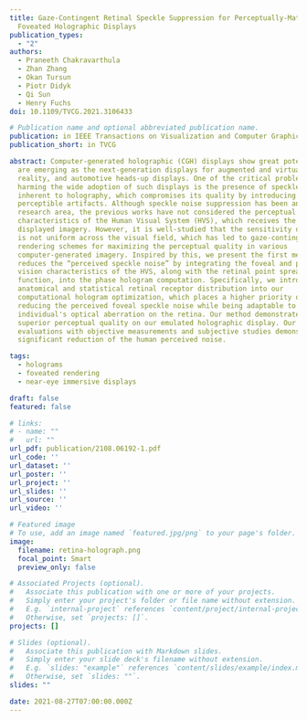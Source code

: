 ```yaml
---
title: Gaze-Contingent Retinal Speckle Suppression for Perceptually-Matched
  Foveated Holographic Displays
publication_types:
  - "2"
authors:
  - Praneeth Chakravarthula
  - Zhan Zhang
  - Okan Tursun
  - Piotr Didyk
  - Qi Sun
  - Henry Fuchs
doi: 10.1109/TVCG.2021.3106433

# Publication name and optional abbreviated publication name.
publication: in IEEE Transactions on Visualization and Computer Graphics
publication_short: in TVCG

abstract: Computer-generated holographic (CGH) displays show great potential and
  are emerging as the next-generation displays for augmented and virtual
  reality, and automotive heads-up displays. One of the critical problems
  harming the wide adoption of such displays is the presence of speckle noise
  inherent to holography, which compromises its quality by introducing
  perceptible artifacts. Although speckle noise suppression has been an active
  research area, the previous works have not considered the perceptual
  characteristics of the Human Visual System (HVS), which receives the final
  displayed imagery. However, it is well-studied that the sensitivity of the HVS
  is not uniform across the visual field, which has led to gaze-contingent
  rendering schemes for maximizing the perceptual quality in various
  computer-generated imagery. Inspired by this, we present the first method that
  reduces the “perceived speckle noise” by integrating the foveal and peripheral
  vision characteristics of the HVS, along with the retinal point spread
  function, into the phase hologram computation. Specifically, we introduce the
  anatomical and statistical retinal receptor distribution into our
  computational hologram optimization, which places a higher priority on
  reducing the perceived foveal speckle noise while being adaptable to any
  individual's optical aberration on the retina. Our method demonstrates
  superior perceptual quality on our emulated holographic display. Our
  evaluations with objective measurements and subjective studies demonstrate a
  significant reduction of the human perceived noise.

tags:
  - holograms
  - foveated rendering
  - near-eye immersive displays

draft: false
featured: false

# links:
# - name: ""
#   url: ""
url_pdf: publication/2108.06192-1.pdf
url_code: ''
url_dataset: ''
url_poster: ''
url_project: ''
url_slides: ''
url_source: ''
url_video: ''

# Featured image
# To use, add an image named `featured.jpg/png` to your page's folder. 
image:
  filename: retina-holograph.png
  focal_point: Smart
  preview_only: false

# Associated Projects (optional).
#   Associate this publication with one or more of your projects.
#   Simply enter your project's folder or file name without extension.
#   E.g. `internal-project` references `content/project/internal-project/index.md`.
#   Otherwise, set `projects: []`.
projects: []

# Slides (optional).
#   Associate this publication with Markdown slides.
#   Simply enter your slide deck's filename without extension.
#   E.g. `slides: "example"` references `content/slides/example/index.md`.
#   Otherwise, set `slides: ""`.
slides: ""

date: 2021-08-27T07:00:00.000Z
---
```


<!-- {{% callout note %}}
Click the _Cite_ button above to demo the feature to enable visitors to import publication metadata into their reference management software.
{{% /callout %}} -->
